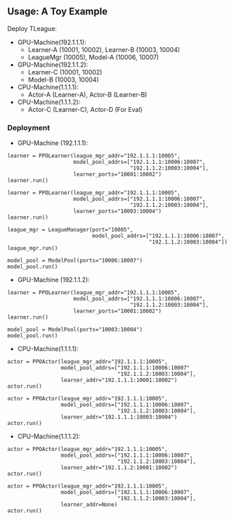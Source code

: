 ## Usage: A Toy Example

Deploy TLeague:

* GPU-Machine(192.1.1.1):
	* Learner-A (10001, 10002), Learner-B (10003, 10004)
	* LeagueMgr (10005), Model-A (10006, 10007)
* GPU-Machine(192.1.1.2):
	* Learner-C (10001, 10002)
	* Model-B (10003, 10004)
* CPU-Machine(1.1.1.1):
	* Actor-A (Learner-A), Actor-B (Learner-B)
* CPU-Machine(1.1.1.2):
	* Actor-C (Learner-C), Actor-D (For Eval)

### Deployment

* GPU-Machine (192.1.1.1):

~~~~
learner = PPOLearner(league_mgr_addr="192.1.1.1:10005",
                     model_pool_addrs=["192.1.1.1:10006:10007",
                                       "192.1.1.2:10003:10004"],
                     learner_ports="10001:10002")
learner.run()
~~~~

~~~~
learner = PPOLearner(league_mgr_addr="192.1.1.1:10005",
                     model_pool_addrs=["192.1.1.1:10006:10007",
                                       "192.1.1.2:10003:10004"],
                     learner_ports="10003:10004")
learner.run()
~~~~

~~~~
league_mgr = LeagueManager(port="10005",
                           model_pool_addrs=["192.1.1.1:10006:10007",
                                             "192.1.1.2:10003:10004"])
league_mgr.run()
~~~~

~~~~
model_pool = ModelPool(ports="10006:10007")
model_pool.run()
~~~~

* GPU-Machine (192.1.1.2):

~~~~
learner = PPOLearner(league_mgr_addr="192.1.1.1:10005",
                     model_pool_addrs=["192.1.1.1:10006:10007",
                                       "192.1.1.2:10003:10004"],
                     learner_ports="10001:10002")
learner.run()
~~~~

~~~~
model_pool = ModelPool(ports="10003:10004")
model_pool.run()
~~~~

* CPU-Machine(1.1.1.1):

~~~~
actor = PPOActor(league_mgr_addr="192.1.1.1:10005",
                 model_pool_addrs=["192.1.1.1:10006:10007"
                                   "192.1.1.2:10003:10004"],
                 learner_addr="192.1.1.1:10001:10002")
actor.run()
~~~~
~~~~
actor = PPOActor(league_mgr_addr="192.1.1.1:10005",
                 model_pool_addrs=["192.1.1.1:10006:10007",
                                   "192.1.1.2:10003:10004"],
                 learner_addr="192.1.1.1:10003:10004")
actor.run()
~~~~

* CPU-Machine(1.1.1.2):

~~~~
actor = PPOActor(league_mgr_addr="192.1.1.1:10005",
                 model_pool_addrs=["192.1.1.1:10006:10007",
                                   "192.1.1.2:10003:10004"],
                 learner_addr="192.1.1.2:10001:10002")
actor.run()
~~~~
~~~~
actor = PPOActor(league_mgr_addr="192.1.1.1:10005",
                 model_pool_addrs=["192.1.1.1:10006:10007",
                                   "192.1.1.2:10003:10004"],
                 learner_addr=None)
actor.run()
~~~~